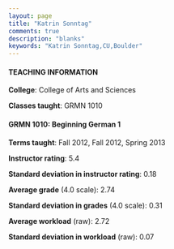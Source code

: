 ```yaml
---
layout: page
title: "Katrin Sonntag" 
comments: true
description: "blanks"
keywords: "Katrin Sonntag,CU,Boulder"
---
```

<head>
<script src="https://ajax.googleapis.com/ajax/libs/jquery/2.1.3/jquery.min.js"></script>
<script src="https://dl.dropboxusercontent.com/s/pc42nxpaw1ea4o9/highcharts.js?dl=0"></script>
<!-- <script src="../assets/js/highcharts.js"></script> -->
<style type="text/css">@font-face {
	font-family: "Bebas Neue";
	src: url(https://www.filehosting.org/file/details/544349/BebasNeue Regular.otf) format("opentype");
	}
	h1.Bebas { 
		font-family: "Bebas Neue", Verdana, Tahoma;
	}
</style>
</head>
	   
#### TEACHING INFORMATION

**College**: College of Arts and Sciences

**Classes taught**: GRMN 1010

#### GRMN 1010: Beginning German 1

**Terms taught**: Fall 2012, Fall 2012, Spring 2013

**Instructor rating**: 5.4

**Standard deviation in instructor rating**: 0.18

**Average grade** (4.0 scale): 2.74

**Standard deviation in grades** (4.0 scale): 0.31

**Average workload** (raw): 2.72

**Standard deviation in workload** (raw): 0.07


